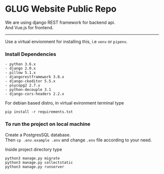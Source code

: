 # GLUG Website Public Repo
We are using django REST framework for backend api. <br />
And Vue.js for frontend.

---
Use a virtual envionment for installing this, 
i.e `venv` or `pipenv`.
### Install Dependencies

    - python 3.6.x
    - django 2.0.x
    - pillow 5.1.x
    - djangorestframework 3.8.x
    - django-ckeditor 5.5.x
    - psycopg2 2.7.x
    - python-decouple 3.1
    - django-cors-headers 2.2.x

For debian based distro, in virtual evironment terminal type
```shell
pip install -r requirements.txt
```
### To run the project on local machine
Create a PostgresSQL database.</br>
Then `cp .env.example .env` and change `.env` file according to your need.

Inside project directory type
```shell
python3 manage.py migrate
python3 manage.py collectstatic
python3 manage.py runserver
```

